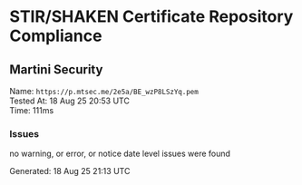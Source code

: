 # STIR/SHAKEN Certificate Repository Compliance

## Martini Security

Name: `https://p.mtsec.me/2e5a/BE_wzP8LSzYq.pem`\
Tested At: 18 Aug 25 20:53 UTC\
Time: 111ms

### Issues

no warning, or error, or notice date level issues were found

Generated: 18 Aug 25 21:13 UTC